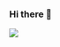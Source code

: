 ### Hi there 👋

<!--
**noteasymin/noteasymin** is a ✨ _special_ ✨ repository because its `README.md` (this file) appears on your GitHub profile.

Here are some ideas to get you started:

- 🔭 I’m currently working on ...
- 🌱 I’m currently learning ...
- 👯 I’m looking to collaborate on ...
- 🤔 I’m looking for help with ...
- 💬 Ask me about ...
- 📫 How to reach me: ...
- 😄 Pronouns: ...
- ⚡ Fun fact: ...
-->

<a href="https://jmdwlee.tistory.com" target="_blank"><img src="https://img.shields.io/badge/tistory-#000000?style=flat&logo=로고&logoColor=#000000"/></a>
